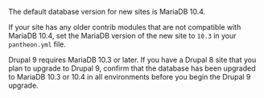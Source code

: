 The default database version for new sites is MariaDB 10.4.

If your site has any older contrib modules that are not compatible with MariaDB 10.4, set the MariaDB version of the new site to `10.3` in your `pantheon.yml` file.

Drupal 9 requires MariaDB 10.3 or later. If you have a Drupal 8 site that you plan to upgrade to Drupal 9, confirm that the database has been upgraded to MariaDB 10.3 or 10.4 in all environments before you begin the Drupal 9 upgrade.
